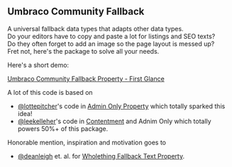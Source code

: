 ## Umbraco Community Fallback

A universal fallback data types that adapts other data types.  
Do your editors have to copy and paste a lot for listings and SEO texts?  
Do they often forget to add an image so the page layout is messed up?  
Fret not, here's the package to solve all your needs.

Here's a short demo:

[Umbraco Community Fallback Property - First Glance](https://www.youtube.com/watch?v=01oiT-3QhBg)

A lot of this code is based on

* [@lottepitcher](https://github.com/lottepitcher)'s code in [Admin Only Property](https://github.com/LottePitcher/umbraco-admin-only-property) which totally sparked this idea!
* [@leekelleher](https://github.com/leekelleher)'s code in [Contentment]() and Adnim Only which totally powers 50%+ of this package.

Honorable mention, inspiration and motivation goes to

* [@deanleigh](https://github.com/deanleigh) et. al. for [Wholething Fallback Text Property](https://github.com/wholething/wholething-fallback-text-property).
